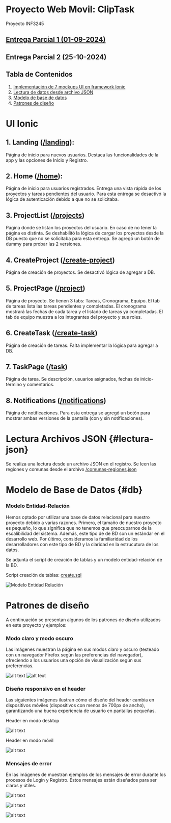 # Proyecto Web Movil: ClipTask

Proyecto INF3245

## [Entrega Parcial 1 (01-09-2024)](https://github.com/Gabu32/ProyectoWebMovil/tree/EP1)

## Entrega Parcial 2 (25-10-2024)

## Tabla de Contenidos

1. [Implementación de 7 mockups UI en framework Ionic](#ui)
2. [Lectura de datos desde archivo JSON](#lecturajson)
3. [Modelo de base de datos](#db)
4. [Patrones de diseño](#patronesdediseño)

# UI Ionic

## 1. Landing ([/landing](Ep2/Front-End/src/pages/Landing/Landing.tsx)):

Página de inicio para nuevos usuarios. Destaca las funcionalidades de la app y las opciones de Inicio y Registro.

## 2. Home ([/home](EP2/Front-End/src/pages/Home.tsx)):

Página de inicio para usuarios registrados. Entrega una vista rápida de los proyectos y tareas pendientes del usuario. Para esta entrega se desactivó la lógica de autenticación debido a que no se solicitaba.

## 3. ProjectList ([/projects](EP2/Front-End/src/pages/ProjectList/ProjectsList.tsx))

Página donde se listan los proyectos del usuario. En caso de no tener la página es distinta. Se deshabilitó la lógica de cargar los proyectos desde la DB puesto que no se solicitaba para esta entrega. Se agregó un botón de dummy para probar las 2 versiones.

## 4. CreateProject ([/create-project](EP2/Front-End/src/pages/CreateProject/CreateProject.tsx))

Página de creación de proyectos. Se desactivó lógica de agregar a DB.

## 5. ProjectPage ([/project](EP2/Front-End/src/pages/ProjectPage/ProjectPage.tsx))

Página de proyecto. Se tienen 3 tabs: Tareas, Cronograma, Equipo. El tab de tareas lista las tareas pendientes y completadas. El cronograma mostrará las fechas de cada tarea y el listado de tareas ya completadas. El tab de equipo muestra a los integrantes del proyecto y sus roles.

## 6. CreateTask ([/create-task](EP2/Front-End/src/pages/CreateTask/CreateTask.tsx))

Página de creación de tareas. Falta implementar la lógica para agregar a DB.

## 7. TaskPage ([/task](EP2/Front-End/src/pages/TaskPage/TaskPage.tsx))

Página de tarea. Se descripción, usuarios asignados, fechas de inicio-término y comentarios.

## 8. Notifications ([/notifications](EP2/Front-End/src/pages/Notifications/Notifications.tsx))

Página de notificaciones. Para esta entrega se agregó un botón para mostrar ambas versiones de la pantalla (con y sin notificaciones).

# Lectura Archivos JSON {#lectura-json}

Se realiza una lectura desde un archivo JSON en el registro. Se leen las regiones y comunas desde el archivo [/comunas-regiones.json](EP2/Front-End/public/comunas-regiones.json)

# Modelo de Base de Datos {#db}

### Modelo Entidad-Relación

Hemos optado por utilizar una base de datos relacional para nuestro proyecto debido a varias razones. Primero, el tamaño de nuestro proyecto es pequeño, lo que significa que no tenemos que preocuparnos de la escalibilidad del sistema. Además, este tipo de de BD son un estándar en el desarrollo web. Por último, consideramos la familiaridad de los desarrolladores con este tipo de BD y la claridad en la estrucutura de los datos.

Se adjunta el script de creación de tablas y un modelo entidad-relación de la BD.

Script creación de tablas: [create.sql](/EP2/create.sql)

![Modelo Entidad Relación](MER.png)

# Patrones de diseño

A continuación se presentan algunos de los patrones de diseño utilizados en este proyecto y ejemplos:

### Modo claro y modo oscuro

Las imágenes muestran la página en sus modos claro y oscuro (testeado con un navegador Firefox según las preferencias del navegador), ofreciendo a los usuarios una opción de visualización según sus preferencias.

![alt text](EP2/EjemplosPatrones/image-1-1.png)
![alt text](EP2/EjemplosPatrones/image-1.png)

### Diseño responsivo en el header

Las siguientes imágenes ilustran cómo el diseño del header cambia en dispositivos móviles (dispositivos con menos de 700px de ancho), garantizando una buena experiencia de usuario en pantallas pequeñas.

Header en modo desktop

![alt text](EP2/EjemplosPatrones/image-2.png)

Header en modo móvil

![alt text](EP2/EjemplosPatrones/image-3.png)

### Mensajes de error

En las imágenes de muestran ejemplos de los mensajes de error durante los procesos de Login y Registro. Estos mensajes están diseñados para ser claros y útiles.

![alt text](EP2/EjemplosPatrones/image-4.png)

![alt text](EP2/EjemplosPatrones/image-5.png)

![alt text](EP2/EjemplosPatrones/image-6.png)
